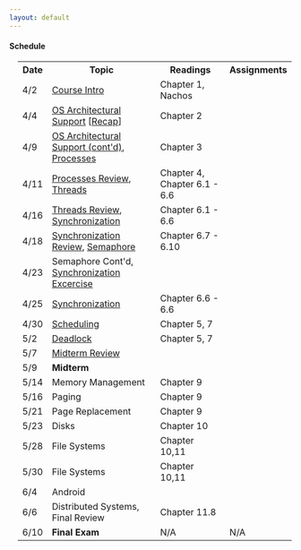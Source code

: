```yaml
---
layout: default
---
```

<div class="section">
  <div class="page-header">
    <h4>Schedule</h4>
  </div>
  <div style="padding-left:15px;">
  <table class="table table-bordered">
    <tbody>
      <tr>
        <th class="warning">Date</th>
        <th class="span5 success">Topic</th>
        <th class="info">Readings</th>
        <th class="error">Assignments</th>
      </tr>
      <tr>
        <td class="warning">4/2</td>
        <td class="success"><a href="lectures/lec1_intro.pdf">Course Intro</a></td>
        <td class="info">Chapter 1, Nachos</td>
        <td class="error"></td>
      </tr>
      <tr>
        <td class="warning">4/4</td>
        <td class="success"><a href="lectures/lec2_arch.pdf">OS Architectural Support</a> [<a href="recap/week1.txt">Recap</a>]</td>
        <td class="info">Chapter 2</td>
        <td class="error"></td>
      </tr>
      <tr>
        <td class="warning">4/9</td>
        <td class="success"><a href="lectures/lec3_arch_review.pdf">OS Architectural Support (cont'd)</a>, <a href="lectures/lec3_proc.pdf">Processes</a></td>
        <td class="info">Chapter 3</td>
        <td class="error"></td>
      </tr>
      <tr>
        <td class="warning">4/11</td>
        <td class="success"><a href="lectures/lec4_proc_review.pdf">Processes Review</a>, <a href="lectures/lec4_thread.pdf">Threads</a></td>
        <td class="info">Chapter 4, Chapter 6.1 - 6.6</td>
        <td class="error"></td>
      </tr>
      <tr>
        <td class="warning">4/16</td>
        <td class="success"><a href="lectures/lec5_thread_review.pdf">Threads Review</a>, <a href="lectures/lec5_sync.pdf">Synchronization</a></td>
        <td class="info">Chapter 6.1 - 6.6</td>
        <td class="error"></td>
      </tr>
      <tr>
        <td class="warning">4/18</td>
        <td class="success"><a href="lectures/lec6_sync_review.pdf">Synchronization Review</a>, <a href="lectures/lec6_sem.pdf">Semaphore</a></td>
        <td class="info">Chapter 6.7 - 6.10</td>
        <td class="error"></td>
      </tr>
      <tr>
        <td class="warning">4/23</td>
        <td class="success">Semaphore Cont'd, <a href="lectures/lec7_sync_exercise.pdf">Synchronization Excercise</a></td>
        <td class="info"></td>
        <td class="error"></td>
      </tr>
      <tr>
        <td class="warning">4/25</td>
        <td class="success"><a href="lectures/lec8_sync_java.pdf">Synchronization</a></td>
        <td class="info">Chapter 6.6 - 6.6</td>
        <td class="error"></td>
      </tr>
      <tr>
        <td class="warning">4/30</td>
        <td class="success"><a href="lectures/lec9_schedule.pdf">Scheduling</a></td>
        <td class="info">Chapter 5, 7</td>
        <td class="error"></td>
      </tr>
      <tr>
        <td class="warning">5/2</td>
        <td class="success"><a href="lectures/lec10_deadlock.pdf">Deadlock</a></td>
        <td class="info">Chapter 5, 7</td>
        <td class="error"></td>
      </tr>
      <tr>
        <td class="warning">5/7</td>
        <td class="success"><a href="lectures/lec11_midreview.pdf">Midterm Review</a></td>
        <td class="info"></td>
        <td class="error"></td>
      </tr>
      <tr>
        <td class="warning">5/9</td>
        <td class="success"><b>Midterm</b></td>
        <td class="info"></td>
        <td class="error"></td>
      </tr>
      <tr>
        <td class="warning">5/14</td>
        <td class="success">Memory Management</td>
        <td class="info">Chapter 9</td>
        <td class="error"></td>
      </tr>
      <tr>
        <td class="warning">5/16</td>
        <td class="success">Paging</td>
        <td class="info">Chapter 9</td>
        <td class="error"></td>
      </tr>
      <tr>
        <td class="warning">5/21</td>
        <td class="success">Page Replacement</td>
        <td class="info">Chapter 9</td>
        <td class="error"></td>
      </tr>
      <tr>
        <td class="warning">5/23</td>
        <td class="success">Disks</td>
        <td class="info">Chapter 10</td>
        <td class="error"></td>
      </tr>
      <tr>
        <td class="warning">5/28</td>
        <td class="success">File Systems</td>
        <td class="info">Chapter 10,11</td>
        <td class="error"></td>
      </tr>
      <tr>
        <td class="warning">5/30</td>
        <td class="success">File Systems</td>
        <td class="info">Chapter 10,11</td>
        <td class="error"></td>
      </tr>
      <tr>
        <td class="warning">6/4</td>
        <td class="success">Android</td>
        <td class="info"></td>
        <td class="error"></td>
      </tr>
      <tr>
        <td class="warning">6/6</td>
        <td class="success">Distributed Systems, Final Review</td>
        <td class="info">Chapter 11.8</td>
        <td class="error"></td>
      </tr>
      <tr>
        <td class="warning">6/10</td>
        <td class="success"><b>Final Exam</b></td>
        <td class="info">N/A</td>
        <td class="error">N/A</td>
      </tr>
    </tbody>
  </table>
  </div>
</div>
